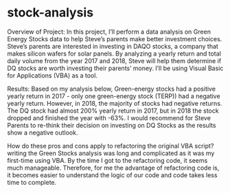 # stock-analysis

Overview of Project: 
In this project, I’ll perform a data analysis on Green Energy Stocks data to help Steve’s parents make better investment choices. Steve’s parents are interested in investing in DAQO stocks, a company that makes silicon wafers for solar panels. By analyzing a yearly return and total daily volume from the year 2017 and 2018, Steve will help them determine if DQ stocks are worth investing their parents’ money. I’ll be using Visual Basic for Applications (VBA) as a tool. 

Results: 
Based on my analysis below, Green-energy stocks had a positive yearly return in 2017 - only one green-energy stock (TERP)) had a negative yearly return. However, in 2018, the majority of stocks had negative returns. The DQ stock had almost 200% yearly return in 2017, but in 2018 the stock dropped and finished the year with -63%. I would recommend for Steve Parents to re-think their decision on investing on DQ Stocks as the results show a negative outlook. 


How do these pros and cons apply to refactoring the original VBA script?
writing the Green Stocks analysis was long and complicated as it was my first-time using VBA. By the time I got to the refactoring code, it seems much manageable. Therefore, for me the advantage of refactoring code is, it becomes easier to understand the logic of our code and code takes less time to complete. 
